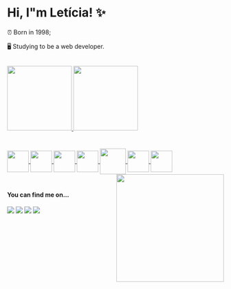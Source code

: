 #  Hi, I"m Letícia! ✨

⏰ Born in 1998;

🖥️ Studying to be a web developer.

<br>
<div>
  <a href="https://github.com/leticiapbrs/leticiapbrs">
  <img height="150em" src="https://github-readme-stats.vercel.app/api?username=leticiapbrs&show_icons=true&theme=graywhite" />
  <img height="150em" src="https://github-readme-stats.vercel.app/api/top-langs/?username=leticiapbrs&layout=compact&theme=graywhite" />
 </div>
 
  #
  <div>
    <img align="center" al="lepbrs-css" src="https://cdn.jsdelivr.net/gh/devicons/devicon/icons/css3/css3-original.svg" width=50px height=50px />
    <img align="center" al="lepbrs-html" src="https://cdn.jsdelivr.net/gh/devicons/devicon/icons/html5/html5-original.svg" width=50px height=50px />
    <img align="center" al="lepbrs-java"src="https://cdn.jsdelivr.net/gh/devicons/devicon/icons/java/java-original.svg" width=50px height=50px />
    <img align="center" al="lepbrs-javascript" src="https://cdn.jsdelivr.net/gh/devicons/devicon/icons/javascript/javascript-original.svg" width=50px height=50px />
    <img align="center" al="lepbrs-php" src="https://cdn.jsdelivr.net/gh/devicons/devicon/icons/php/php-plain.svg" width=60px height=60px />
    <img align="center" al="lepbrs-python" src="https://cdn.jsdelivr.net/gh/devicons/devicon/icons/python/python-original.svg" width=50px height=50px />
    <img align="center" al="lepbrs-c" src="https://cdn.jsdelivr.net/gh/devicons/devicon/icons/c/c-original.svg" width=50px height=50px />
    <img align="right" al="lepbrs-gif" src="https://i.picasion.com/pic92/426e8bec450e7fc8367d36aca50de393.gif" width="250" height="250" border="0" /></a> 
  </div>

  #
   #### You can find me on...
  <div>
    <a href="https://t.me/leepbrs" target="_blank"> <img src="https://img.shields.io/badge/Telegram-2CA5E0?style=for-the-badge&logo=telegram&logoColor=white" target="_blank"><a/>
    <a href="mailto:leticiapbrs@gmail.com" target="_blank"> <img src="https://img.shields.io/badge/Gmail-D14836?style=for-the-badge&logo=gmail&logoColor=white"><a/>
    <img src="https://img.shields.io/badge/LinkedIn-0077B5?style=for-the-badge&logo=linkedin&logoColor=white" />
    <a href="https://instagram.com/leticiapbrs" target="_blank"> <img src="https://img.shields.io/badge/Instagram-E4405F?style=for-the-badge&logo=instagram&logoColor=white" target="_blank"><a/>
    
  </div>
